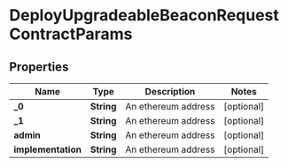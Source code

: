 

# DeployUpgradeableBeaconRequestContractParams


## Properties

| Name | Type | Description | Notes |
|------------ | ------------- | ------------- | -------------|
|**_0** | **String** | An ethereum address |  [optional] |
|**_1** | **String** | An ethereum address |  [optional] |
|**admin** | **String** | An ethereum address |  [optional] |
|**implementation** | **String** | An ethereum address |  [optional] |



